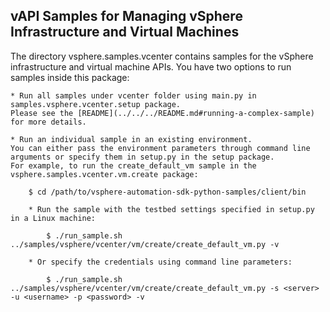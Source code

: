 ## vAPI Samples for Managing vSphere Infrastructure and Virtual Machines

The directory vsphere.samples.vcenter contains samples for the vSphere infrastructure and virtual machine APIs. You have two options to run samples inside this package:

    * Run all samples under vcenter folder using main.py in samples.vsphere.vcenter.setup package.
    Please see the [README](../../../README.md#running-a-complex-sample) for more details.

    * Run an individual sample in an existing environment.
    You can either pass the environment parameters through command line arguments or specify them in setup.py in the setup package.
    For example, to run the create_default_vm sample in the vsphere.samples.vcenter.vm.create package:

        $ cd /path/to/vsphere-automation-sdk-python-samples/client/bin

        * Run the sample with the testbed settings specified in setup.py in a Linux machine:

            $ ./run_sample.sh ../samples/vsphere/vcenter/vm/create/create_default_vm.py -v

        * Or specify the credentials using command line parameters:

            $ ./run_sample.sh ../samples/vsphere/vcenter/vm/create/create_default_vm.py -s <server> -u <username> -p <password> -v
